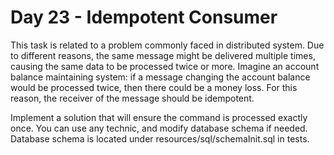 # Day 23 - Idempotent Consumer

This task is related to a problem commonly faced in distributed system.
Due to different reasons, the same message might be delivered multiple times, causing the same data to be processed twice or more.
Imagine an account balance maintaining system: if a message changing the account balance would be processed twice, then there could be a money loss.
For this reason, the receiver of the message should be idempotent.

Implement a solution that will ensure the command is processed exactly once.
You can use any technic, and modify database schema if needed.
Database schema is located under resources/sql/schemaInit.sql in tests.
